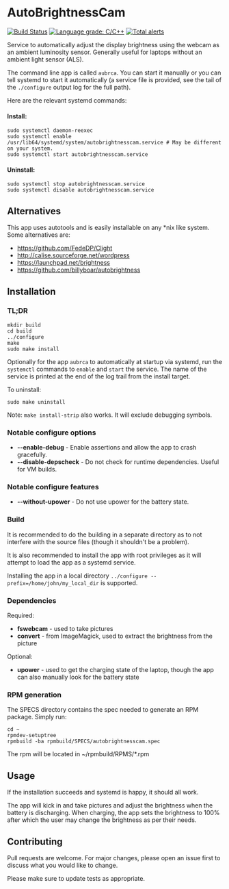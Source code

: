 # AutoBrightnessCam

[![Build Status](https://travis-ci.com/goglecm/AutoBrightnessCam.svg?branch=master)](https://travis-ci.com/goglecm/AutoBrightnessCam)
[![Language grade: C/C++](https://img.shields.io/lgtm/grade/cpp/g/goglecm/AutoBrightnessCam.svg?logo=lgtm&logoWidth=18)](https://lgtm.com/projects/g/goglecm/AutoBrightnessCam/context:cpp)
[![Total alerts](https://img.shields.io/lgtm/alerts/g/goglecm/AutoBrightnessCam.svg?logo=lgtm&logoWidth=18)](https://lgtm.com/projects/g/goglecm/AutoBrightnessCam/alerts/)

Service to automatically adjust the display brightness using the webcam as an
ambient luminosity sensor. Generally useful for laptops without an ambient light
sensor (ALS).

The command line app is called `aubrca`. You can start it manually or you can tell systemd to start it automatically (a service file is provided, see the tail of the `./configure` output log for the full path).

Here are the relevant systemd commands:

#### Install:
```
sudo systemctl daemon-reexec
sudo systemctl enable /usr/lib64/systemd/system/autobrightnesscam.service # May be different on your system.
sudo systemctl start autobrightnesscam.service
```
#### Uninstall:
```
sudo systemctl stop autobrightnesscam.service
sudo systemctl disable autobrightnesscam.service
```

## Alternatives

This app uses autotools and is easily installable on any \*nix like system. Some alternatives are:

 - https://github.com/FedeDP/Clight
 - http://calise.sourceforge.net/wordpress
 - https://launchpad.net/brightness
 - https://github.com/billyboar/autobrightness

## Installation

### TL;DR

```
mkdir build
cd build
../configure
make
sudo make install
```

Optionally for the app `aubrca` to automatically at startup via systemd, run the
`systemctl` commands to `enable` and `start` the service. The name of the
service is printed at the end of the log trail from the install target.


To uninstall:


```
sudo make uninstall
```

Note: `make install-strip` also works. It will exclude debugging symbols.

### Notable configure options

- **--enable-debug** - Enable assertions and allow the app to crash gracefully.
- **--disable-depscheck** - Do not check for runtime dependencies. Useful for VM
  builds.

### Notable configure features

- **--without-upower** - Do not use upower for the battery state.

### Build

It is recommended to do the building in a separate directory as to not interfere
with the source files (though it shouldn't be a problem).

It is also recommended to install the app with root privileges as it will
attempt to load the app as a systemd service.

Installing the app in a local directory `../configure
--prefix=/home/john/my_local_dir` is supported.

### Dependencies

Required:

- **fswebcam** - used to take pictures
- **convert** - from ImageMagick, used to extract the brightness from the
  picture

Optional:

- **upower** - used to get the charging state of the laptop, though the app can
  also manually look for the battery state

### RPM generation

The SPECS directory contains the spec needed to generate an RPM package. Simply
run:
```
cd ~
rpmdev-setuptree
rpmbuild -ba rpmbuild/SPECS/autobrightnesscam.spec
```

The rpm will be located in ~/rpmbuild/RPMS/\*.rpm

## Usage

If the installation succeeds and systemd is happy, it should all work.

The app will kick in and take pictures and adjust the brightness when the
battery is discharging. When charging, the app sets the brightness to 100% after
which the user may change the brightness as per their needs.

## Contributing

Pull requests are welcome. For major changes, please open an issue first to
discuss what you would like to change.

Please make sure to update tests as appropriate.
